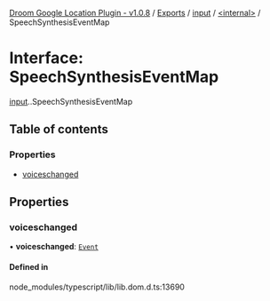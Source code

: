 [Droom Google Location Plugin - v1.0.8](../README.md) / [Exports](../modules.md) / [input](../modules/input.md) / [<internal\>](../modules/input._internal_.md) / SpeechSynthesisEventMap

# Interface: SpeechSynthesisEventMap

[input](../modules/input.md).[<internal>](../modules/input._internal_.md).SpeechSynthesisEventMap

## Table of contents

### Properties

- [voiceschanged](input._internal_.SpeechSynthesisEventMap.md#voiceschanged)

## Properties

### voiceschanged

• **voiceschanged**: [`Event`](../modules/input._internal_.md#event)

#### Defined in

node_modules/typescript/lib/lib.dom.d.ts:13690
